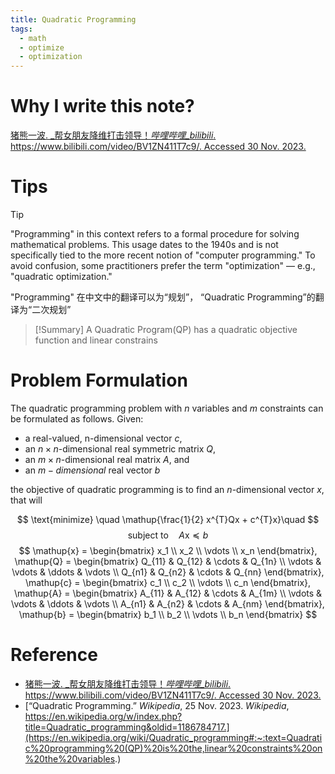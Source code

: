 ```yaml
---
title: Quadratic Programming
tags:
  - math
  - optimize
  - optimization
---
```


# Why I write this note?

[猪熊一波. _帮女朋友降维打击领导！_哔哩哔哩_bilibili_. https://www.bilibili.com/video/BV1ZN411T7c9/. Accessed 30 Nov. 2023.](https://www.bilibili.com/video/BV1ZN411T7c9/?spm_id_from=333.999.0.0&vd_source=c47136abc78922800b17d6ce79d6e19f)

# Tips

> [!tip] 
> "Programming" in this context refers to a formal procedure for solving mathematical problems. This usage dates to the 1940s and is not specifically tied to the more recent notion of "computer programming." To avoid confusion, some practitioners prefer the term "optimization" — e.g., "quadratic optimization."
> 
> "Programming" 在中文中的翻译可以为“规划”， “Quadratic Programming”的翻译为“二次规划”

> [!Summary] 
> A Quadratic Program(QP) has a  quadratic objective function and linear constrains

# Problem Formulation

The quadratic programming problem with $n$ variables and $m$ constraints can be formulated as follows. Given:

* a real-valued, n-dimensional vector $c$,
* an $n\times n$-dimensional real symmetric matrix $Q$,
* an $m \times n$-dimensional real matrix $A$, and
* an $m-dimensional$ real vector $b$

the objective of quadratic programming is to find an $n$-dimensional vector $x$, that will

$$
\text{minimize} \quad \mathup{\frac{1}{2} x^{T}Qx + c^{T}x}\quad 
$$
$$
\text{subject to} \quad A\mathup{x} \preceq b
$$
$$
\mathup{x} = \begin{bmatrix}
x_1 \\
x_2 \\
\vdots \\
x_n
\end{bmatrix}, \mathup{Q} = 
\begin{bmatrix}
Q_{11} & Q_{12} & \cdots & Q_{1n} \\
\vdots & \vdots & \ddots & \vdots \\
Q_{n1} & Q_{n2} & \cdots & Q_{nn}
\end{bmatrix},
\mathup{c} = \begin{bmatrix}
c_1 \\
c_2 \\
\vdots \\
c_n
\end{bmatrix},
\mathup{A} = 
\begin{bmatrix}
A_{11} & A_{12} & \cdots & A_{1m} \\
\vdots & \vdots & \ddots & \vdots \\
A_{n1} & A_{n2} & \cdots & A_{nm}
\end{bmatrix},
\mathup{b} = \begin{bmatrix}
b_1 \\
b_2 \\
\vdots \\
b_n
\end{bmatrix}
$$


# Reference


* [猪熊一波. _帮女朋友降维打击领导！_哔哩哔哩_bilibili_. https://www.bilibili.com/video/BV1ZN411T7c9/. Accessed 30 Nov. 2023.](https://www.bilibili.com/video/BV1ZN411T7c9/?spm_id_from=333.999.0.0&vd_source=c47136abc78922800b17d6ce79d6e19f)
* [“Quadratic Programming.” _Wikipedia_, 25 Nov. 2023. _Wikipedia_, https://en.wikipedia.org/w/index.php?title=Quadratic_programming&oldid=1186784717.](https://en.wikipedia.org/wiki/Quadratic_programming#:~:text=Quadratic%20programming%20(QP)%20is%20the,linear%20constraints%20on%20the%20variables.)
